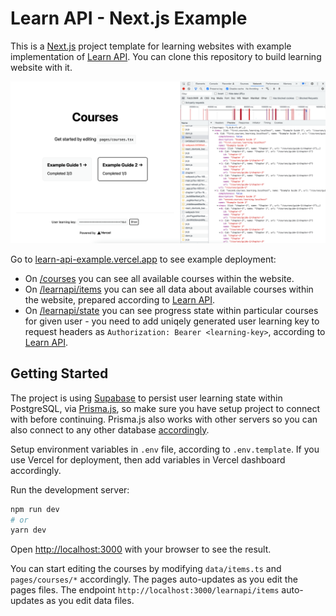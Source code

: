 # Learn API - Next.js Example

This is a [Next.js](https://nextjs.org/) project template for learning websites with example implementation of [Learn API](https://github.com/orzechdev/learn-api). You can clone this repository to build learning website with it.

![Project preview](readme-image-1.png)

Go to [learn-api-example.vercel.app](https://learn-api-example.vercel.app) to see example deployment:

- On [/courses](https://learn-api-example.vercel.app/courses) you can see all available courses within the website.
- On [/learnapi/items](https://learn-api-example.vercel.app/learnapi/items) you can see all data about available courses within the website, prepared according to [Learn API](https://github.com/orzechdev/learn-api).
- On [/learnapi/state](https://learn-api-example.vercel.app/learnapi/state) you can see progress state within particular courses for given user - you need to add uniqely generated user learning key to request headers as `Authorization: Bearer <learning-key>`, according to [Learn API](https://github.com/orzechdev/learn-api).

## Getting Started

The project is using [Supabase](https://supabase.com) to persist user learning state within PostgreSQL, via [Prisma.js](https://github.com/prisma/prisma), so make sure you have setup project to connect with before continuing. Prisma.js also works with other servers so you can also connect to any other database [accordingly](https://www.prisma.io/docs/).

Setup environment variables in `.env` file, according to `.env.template`. If you use Vercel for deployment, then add variables in Vercel dashboard accordingly.

Run the development server:

```bash
npm run dev
# or
yarn dev
```

Open [http://localhost:3000](http://localhost:3000) with your browser to see the result.

You can start editing the courses by modifying `data/items.ts` and `pages/courses/*` accordingly. The pages auto-updates as you edit the pages files. The endpoint `http://localhost:3000/learnapi/items` auto-updates as you edit data files.
